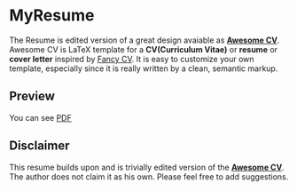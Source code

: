 # MyResume

The Resume is edited version of a great design avaiable as [**Awesome CV**](https://github.com/posquit0/Awesome-CV). Awesome CV is LaTeX template for a **CV(Curriculum Vitae)** or **resume** or **cover letter** inspired by [Fancy CV](https://www.sharelatex.com/templates/cv-or-resume/fancy-cv). It is easy to customize your own template, especially since it is really written by a clean, semantic markup.


## Preview
You can see [PDF](grvaggarwal_resume_latex/resume.pdf)


## Disclaimer

This resume builds upon and is trivially edited version of the [**Awesome CV**](https://github.com/posquit0/Awesome-CV). The author does not claim it as his own. Please feel free to add suggestions. 
